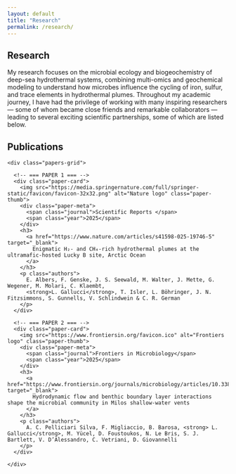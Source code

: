 ```yaml
---
layout: default
title: "Research"
permalink: /research/
---
```


<link rel="stylesheet" href="{{ '/assets/css/research.css' | relative_url }}">

<section class="research-page">

  <div class="research-header">
    <h1>Research</h1>
    <p>
      My research focuses on the microbial ecology and biogeochemistry of deep-sea hydrothermal systems,
      combining multi-omics and geochemical modeling to understand how microbes influence the cycling of iron, sulfur, and trace elements in hydrothermal plumes.
      Throughout my academic journey, I have had the privilege of working with many inspiring researchers —
      some of whom became close friends and remarkable collaborators — leading to several exciting scientific partnerships, some of which are listed below.
    </p>
  </div>

  <div class="publications-section">
    <h2>Publications</h2>

    <div class="papers-grid">

      <!-- === PAPER 1 === -->
      <div class="paper-card">
        <img src="https://media.springernature.com/full/springer-static/favicon/favicon-32x32.png" alt="Nature logo" class="paper-thumb">
        <div class="paper-meta">
          <span class="journal">Scientific Reports </span>
          <span class="year">2025</span>
        </div>
        <h3>
          <a href="https://www.nature.com/articles/s41598-025-19746-5" target="_blank">
            Enigmatic H₂- and CH₄-rich hydrothermal plumes at the ultramafic-hosted Lucky B site, Arctic Ocean
          </a>
        </h3>
        <p class="authors">
          E. Albers, F. Genske, J. S. Seewald, M. Walter, J. Mette, G. Wegener, M. Molari, C. Klaembt,
          <strong>L. Gallucci</strong>, T. Isler, L. Böhringer, J. N. Fitzsimmons, S. Gunnells, V. Schlindwein & C. R. German
        </p>
      </div>

      <!-- === PAPER 2 === -->
      <div class="paper-card">
        <img src="https://www.frontiersin.org/favicon.ico" alt="Frontiers logo" class="paper-thumb">
        <div class="paper-meta">
          <span class="journal">Frontiers in Microbiology</span>
          <span class="year">2025</span>
        </div>
        <h3>
          <a href="https://www.frontiersin.org/journals/microbiology/articles/10.3389/fmicb.2025.1649514/full" target="_blank">
            Hydrodynamic flow and benthic boundary layer interactions shape the microbial community in Milos shallow-water vents
          </a>
        </h3>
        <p class="authors">
          A. C. Pelliciari Silva, F. Migliaccio, B. Barosa, <strong> L. Gallucci</strong>, M. Yücel, D. Foustoukos, N. Le Bris, S. J. Bartlett, V. D’Alessandro, C. Vetriani, D. Giovannelli
        </p>
      </div>

    </div>
  </div>

</section>